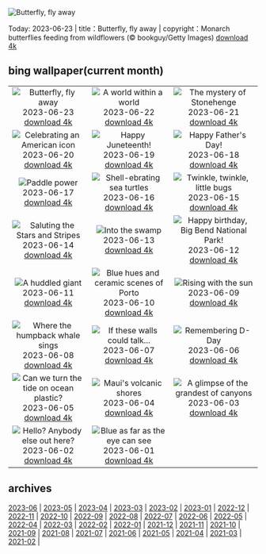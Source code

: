 ![Butterfly, fly away](https://cn.bing.com/th?id=OHR.PollinatorMonarch_EN-US1506878789_UHD.jpg&w=1000)

Today: 2023-06-23 | title：Butterfly, fly away | copyright：Monarch butterflies feeding from wildflowers (© bookguy/Getty Images) [download 4k](https://cn.bing.com/th?id=OHR.PollinatorMonarch_EN-US1506878789_UHD.jpg)

## bing wallpaper(current month)

|  |  |  |
| :----: | :----: | :----: |
| ![Butterfly, fly away](https://cn.bing.com/th?id=OHR.PollinatorMonarch_EN-US1506878789_UHD.jpg&pid=hp&w=384&h=216&rs=1&c=4) <br/>2023-06-23 [download 4k](https://cn.bing.com/th?id=OHR.PollinatorMonarch_EN-US1506878789_UHD.jpg)| ![A world within a world](https://cn.bing.com/th?id=OHR.PeruAmazon_EN-US1428483038_UHD.jpg&pid=hp&w=384&h=216&rs=1&c=4) <br/>2023-06-22 [download 4k](https://cn.bing.com/th?id=OHR.PeruAmazon_EN-US1428483038_UHD.jpg)| ![The mystery of Stonehenge](https://cn.bing.com/th?id=OHR.StonehengeSalisbury_EN-US1337618356_UHD.jpg&pid=hp&w=384&h=216&rs=1&c=4) <br/>2023-06-21 [download 4k](https://cn.bing.com/th?id=OHR.StonehengeSalisbury_EN-US1337618356_UHD.jpg)|
| ![Celebrating an American icon](https://cn.bing.com/th?id=OHR.EagleTree_EN-US8588984234_UHD.jpg&pid=hp&w=384&h=216&rs=1&c=4) <br/>2023-06-20 [download 4k](https://cn.bing.com/th?id=OHR.EagleTree_EN-US8588984234_UHD.jpg)| ![Happy Juneteenth!](https://cn.bing.com/th?id=OHR.SanFranHall_EN-US0993956473_UHD.jpg&pid=hp&w=384&h=216&rs=1&c=4) <br/>2023-06-19 [download 4k](https://cn.bing.com/th?id=OHR.SanFranHall_EN-US0993956473_UHD.jpg)| ![Happy Father's Day!](https://cn.bing.com/th?id=OHR.TernFather_EN-US0899570111_UHD.jpg&pid=hp&w=384&h=216&rs=1&c=4) <br/>2023-06-18 [download 4k](https://cn.bing.com/th?id=OHR.TernFather_EN-US0899570111_UHD.jpg)|
| ![Paddle power](https://cn.bing.com/th?id=OHR.SurfSanDiego_EN-US0761983664_UHD.jpg&pid=hp&w=384&h=216&rs=1&c=4) <br/>2023-06-17 [download 4k](https://cn.bing.com/th?id=OHR.SurfSanDiego_EN-US0761983664_UHD.jpg)| ![Shell-ebrating sea turtles](https://cn.bing.com/th?id=OHR.HawksbillTurtle_EN-US0640232978_UHD.jpg&pid=hp&w=384&h=216&rs=1&c=4) <br/>2023-06-16 [download 4k](https://cn.bing.com/th?id=OHR.HawksbillTurtle_EN-US0640232978_UHD.jpg)| ![Twinkle, twinkle, little bugs](https://cn.bing.com/th?id=OHR.SmokyFireflies_EN-US8809086301_UHD.jpg&pid=hp&w=384&h=216&rs=1&c=4) <br/>2023-06-15 [download 4k](https://cn.bing.com/th?id=OHR.SmokyFireflies_EN-US8809086301_UHD.jpg)|
| ![Saluting the Stars and Stripes](https://cn.bing.com/th?id=OHR.FlagDayCapitol_EN-US8751000302_UHD.jpg&pid=hp&w=384&h=216&rs=1&c=4) <br/>2023-06-14 [download 4k](https://cn.bing.com/th?id=OHR.FlagDayCapitol_EN-US8751000302_UHD.jpg)| ![Into the swamp](https://cn.bing.com/th?id=OHR.OkefenokeeSwamp_EN-US8688169198_UHD.jpg&pid=hp&w=384&h=216&rs=1&c=4) <br/>2023-06-13 [download 4k](https://cn.bing.com/th?id=OHR.OkefenokeeSwamp_EN-US8688169198_UHD.jpg)| ![Happy birthday, Big Bend National Park!](https://cn.bing.com/th?id=OHR.BigBendAnniv_EN-US8613000977_UHD.jpg&pid=hp&w=384&h=216&rs=1&c=4) <br/>2023-06-12 [download 4k](https://cn.bing.com/th?id=OHR.BigBendAnniv_EN-US8613000977_UHD.jpg)|
| ![A huddled giant](https://cn.bing.com/th?id=OHR.GoliathHeron_EN-US5151186674_UHD.jpg&pid=hp&w=384&h=216&rs=1&c=4) <br/>2023-06-11 [download 4k](https://cn.bing.com/th?id=OHR.GoliathHeron_EN-US5151186674_UHD.jpg)| ![Blue hues and ceramic scenes of Porto](https://cn.bing.com/th?id=OHR.PortugalDay_EN-US8470533567_UHD.jpg&pid=hp&w=384&h=216&rs=1&c=4) <br/>2023-06-10 [download 4k](https://cn.bing.com/th?id=OHR.PortugalDay_EN-US8470533567_UHD.jpg)| ![Rising with the sun](https://cn.bing.com/th?id=OHR.BalloonsTurkey_EN-US8385517143_UHD.jpg&pid=hp&w=384&h=216&rs=1&c=4) <br/>2023-06-09 [download 4k](https://cn.bing.com/th?id=OHR.BalloonsTurkey_EN-US8385517143_UHD.jpg)|
| ![Where the humpback whale sings](https://cn.bing.com/th?id=OHR.PlayfulHumpback_EN-US8290961519_UHD.jpg&pid=hp&w=384&h=216&rs=1&c=4) <br/>2023-06-08 [download 4k](https://cn.bing.com/th?id=OHR.PlayfulHumpback_EN-US8290961519_UHD.jpg)| ![If these walls could talk...](https://cn.bing.com/th?id=OHR.ChacoCulture_EN-US8179442556_UHD.jpg&pid=hp&w=384&h=216&rs=1&c=4) <br/>2023-06-07 [download 4k](https://cn.bing.com/th?id=OHR.ChacoCulture_EN-US8179442556_UHD.jpg)| ![Remembering D-Day](https://cn.bing.com/th?id=OHR.CliffsEtretat_EN-US8125687089_UHD.jpg&pid=hp&w=384&h=216&rs=1&c=4) <br/>2023-06-06 [download 4k](https://cn.bing.com/th?id=OHR.CliffsEtretat_EN-US8125687089_UHD.jpg)|
| ![Can we turn the tide on ocean plastic?](https://cn.bing.com/th?id=OHR.PlasticParrotfish_EN-US8059787303_UHD.jpg&pid=hp&w=384&h=216&rs=1&c=4) <br/>2023-06-05 [download 4k](https://cn.bing.com/th?id=OHR.PlasticParrotfish_EN-US8059787303_UHD.jpg)| ![Maui's volcanic shores](https://cn.bing.com/th?id=OHR.MauiBeach_EN-US7999098369_UHD.jpg&pid=hp&w=384&h=216&rs=1&c=4) <br/>2023-06-04 [download 4k](https://cn.bing.com/th?id=OHR.MauiBeach_EN-US7999098369_UHD.jpg)| ![A glimpse of the grandest of canyons](https://cn.bing.com/th?id=OHR.SouthKaibabTrail_EN-US7932080032_UHD.jpg&pid=hp&w=384&h=216&rs=1&c=4) <br/>2023-06-03 [download 4k](https://cn.bing.com/th?id=OHR.SouthKaibabTrail_EN-US7932080032_UHD.jpg)|
| ![Hello? Anybody else out here?](https://cn.bing.com/th?id=OHR.GemsbokNamibia_EN-US7844189674_UHD.jpg&pid=hp&w=384&h=216&rs=1&c=4) <br/>2023-06-02 [download 4k](https://cn.bing.com/th?id=OHR.GemsbokNamibia_EN-US7844189674_UHD.jpg)| ![Blue as far as the eye can see](https://cn.bing.com/th?id=OHR.ReefAwareness_EN-US4807167780_UHD.jpg&pid=hp&w=384&h=216&rs=1&c=4) <br/>2023-06-01 [download 4k](https://cn.bing.com/th?id=OHR.ReefAwareness_EN-US4807167780_UHD.jpg)|

## archives

[2023-06](./archives/en-US/2023-06.md) | [2023-05](./archives/en-US/2023-05.md) | [2023-04](./archives/en-US/2023-04.md) | [2023-03](./archives/en-US/2023-03.md) | [2023-02](./archives/en-US/2023-02.md) | [2023-01](./archives/en-US/2023-01.md) | [2022-12](./archives/en-US/2022-12.md) | [2022-11](./archives/en-US/2022-11.md) |
[2022-10](./archives/en-US/2022-10.md) | [2022-09](./archives/en-US/2022-09.md) | [2022-08](./archives/en-US/2022-08.md) | [2022-07](./archives/en-US/2022-07.md) | [2022-06](./archives/en-US/2022-06.md) | [2022-05](./archives/en-US/2022-05.md) | [2022-04](./archives/en-US/2022-04.md) | [2022-03](./archives/en-US/2022-03.md) |
[2022-02](./archives/en-US/2022-02.md) | [2022-01](./archives/en-US/2022-01.md) | [2021-12](./archives/en-US/2021-12.md) | [2021-11](./archives/en-US/2021-11.md) | [2021-10](./archives/en-US/2021-10.md) | [2021-09](./archives/en-US/2021-09.md) | [2021-08](./archives/en-US/2021-08.md) | [2021-07](./archives/en-US/2021-07.md) |
[2021-06](./archives/en-US/2021-06.md) | [2021-05](./archives/en-US/2021-05.md) | [2021-04](./archives/en-US/2021-04.md) | [2021-03](./archives/en-US/2021-03.md) | [2021-02](./archives/en-US/2021-02.md) |
